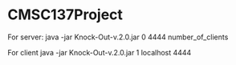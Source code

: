 # CMSC137Project

For server:
java -jar Knock-Out-v.2.0.jar 0 4444 number_of_clients 

For client
java -jar Knock-Out-v.2.0.jar 1 localhost 4444
